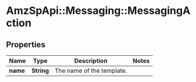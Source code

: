 # AmzSpApi::Messaging::MessagingAction

## Properties
Name | Type | Description | Notes
------------ | ------------- | ------------- | -------------
**name** | **String** | The name of the template. | 

